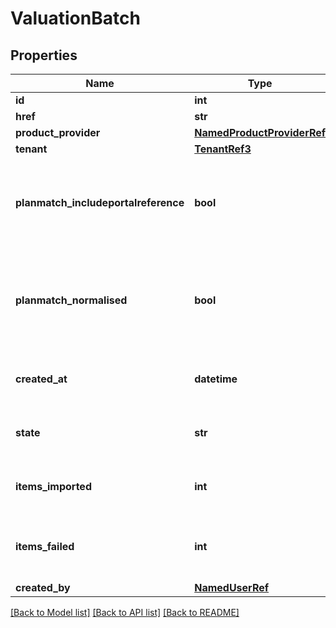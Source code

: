 # ValuationBatch

## Properties
Name | Type | Description | Notes
------------ | ------------- | ------------- | -------------
**id** | **int** |  | [optional] 
**href** | **str** |  | [optional] 
**product_provider** | [**NamedProductProviderRef**](NamedProductProviderRef.md) |  | [optional] 
**tenant** | [**TenantRef3**](TenantRef3.md) |  | [optional] 
**planmatch_includeportalreference** | **bool** | Determines whether to include the portal reference in matching algorithm. | [optional] 
**planmatch_normalised** | **bool** | Determines whether to normalize the formats of values used in the matching algorithm. | [optional] 
**created_at** | **datetime** | Valuation batch enqueued date time | [optional] 
**state** | **str** | Current status of the valuation batch | [optional] 
**items_imported** | **int** | Number of items imported successfully | [optional] 
**items_failed** | **int** | Number of items either not matched or failed to import | [optional] 
**created_by** | [**NamedUserRef**](NamedUserRef.md) |  | [optional] 

[[Back to Model list]](../README.md#documentation-for-models) [[Back to API list]](../README.md#documentation-for-api-endpoints) [[Back to README]](../README.md)

